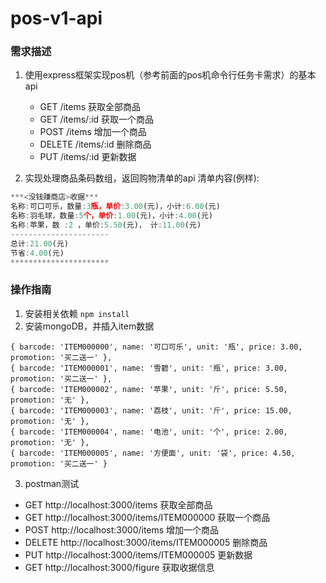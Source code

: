 # pos-v1-api
### 需求描述
1. 使用express框架实现pos机（参考前面的pos机命令行任务卡需求）的基本api
    - GET    /items           获取全部商品
    - GET    /items/:id       获取一个商品
    - POST   /items           增加一个商品
    - DELETE /items/:id       删除商品
    - PUT    /items/:id       更新数据

2. 实现处理商品条码数组，返回购物清单的api
清单内容(例样):
```js
***<没钱赚商店>收据*** 
名称:可口可乐，数量:3瓶，单价:3.00(元)，小计:6.00(元)
名称:羽毛球，数量:5个，单价:1.00(元)，小计:4.00(元)
名称:苹果，数 :2 ，单价:5.50(元)， 计:11.00(元) 
----------------------
总计:21.00(元)
节省:4.00(元)
**********************

```
### 操作指南
1. 安装相关依赖
```npm install```
2. 安装mongoDB，并插入item数据
```
{ barcode: 'ITEM000000', name: '可口可乐', unit: '瓶', price: 3.00, promotion: '买二送一' },
{ barcode: 'ITEM000001', name: '雪碧', unit: '瓶', price: 3.00, promotion: '买二送一' },
{ barcode: 'ITEM000002', name: '苹果', unit: '斤', price: 5.50, promotion: '无' },
{ barcode: 'ITEM000003', name: '荔枝', unit: '斤', price: 15.00, promotion: '无' },
{ barcode: 'ITEM000004', name: '电池', unit: '个', price: 2.00, promotion: '无' },
{ barcode: 'ITEM000005', name: '方便面', unit: '袋', price: 4.50, promotion: '买二送一' }
```
3. postman测试
- GET    http://localhost:3000/items           获取全部商品
- GET    http://localhost:3000/items/ITEM000000       获取一个商品
- POST   http://localhost:3000/items           增加一个商品
- DELETE http://localhost:3000/items/ITEM000005       删除商品
- PUT    http://localhost:3000/items/ITEM000005       更新数据
- GET    http://localhost:3000/figure       获取收据信息
